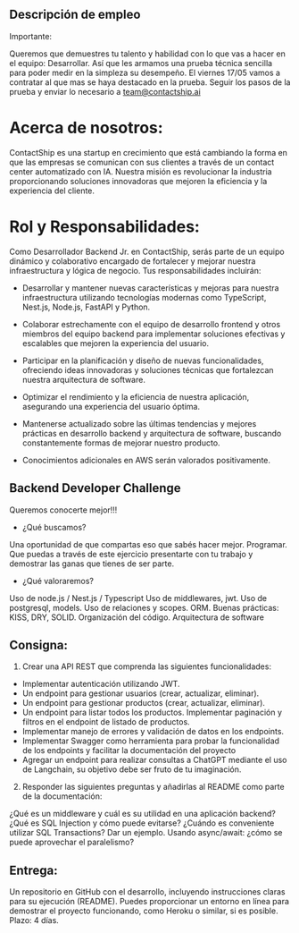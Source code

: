## Descripción de empleo
Importante:

Queremos que demuestres tu talento y habilidad con lo que vas a hacer en el equipo: Desarrollar. Así que les armamos una prueba técnica sencilla para poder medir en la simpleza su desempeño. El viernes 17/05 vamos a contratar al que mas se haya destacado en la prueba. Seguir los pasos de la prueba y enviar lo necesario a team@contactship.ai


# Acerca de nosotros:

ContactShip es una startup en crecimiento que está cambiando la forma en que las empresas se comunican con sus clientes a través de un contact center automatizado con IA. Nuestra misión es revolucionar la industria proporcionando soluciones innovadoras que mejoren la eficiencia y la experiencia del cliente.

# Rol y Responsabilidades:

Como Desarrollador Backend Jr. en ContactShip, serás parte de un equipo dinámico y colaborativo encargado de fortalecer y mejorar nuestra infraestructura y lógica de negocio. Tus responsabilidades incluirán:


* Desarrollar y mantener nuevas características y mejoras para nuestra infraestructura utilizando tecnologías modernas como TypeScript, Nest.js, Node.js, FastAPI y Python.


* Colaborar estrechamente con el equipo de desarrollo frontend y otros miembros del equipo backend para implementar soluciones efectivas y escalables que mejoren la experiencia del usuario.


* Participar en la planificación y diseño de nuevas funcionalidades, ofreciendo ideas innovadoras y soluciones técnicas que fortalezcan nuestra arquitectura de software.


* Optimizar el rendimiento y la eficiencia de nuestra aplicación, asegurando una experiencia del usuario óptima.


* Mantenerse actualizado sobre las últimas tendencias y mejores prácticas en desarrollo backend y arquitectura de software, buscando constantemente formas de mejorar nuestro producto.


* Conocimientos adicionales en AWS serán valorados positivamente.


## Backend Developer Challenge


Queremos conocerte mejor!!! 

- ¿Qué buscamos? 

Una oportunidad de que compartas eso que sabés hacer mejor. Programar. Que puedas a través de este ejercicio presentarte con tu trabajo y demostrar las ganas que tienes de ser parte. 

- ¿Qué valoraremos? 

Uso de node.js / Nest.js / Typescript 
Uso de middlewares, jwt. 
Uso de postgresql, models. Uso de relaciones y scopes. ORM. 
Buenas prácticas: KISS, DRY, SOLID. Organización del código. Arquitectura de software 

## Consigna:

1. Crear una API REST que comprenda las siguientes funcionalidades: 

* Implementar autenticación utilizando JWT. 
* Un endpoint para gestionar usuarios (crear, actualizar, eliminar). 
* Un endpoint para gestionar productos (crear, actualizar, eliminar). 
* Un endpoint para listar todos los productos. Implementar paginación y filtros en el endpoint de listado de productos. 
* Implementar manejo de errores y validación de datos en los endpoints. 
* Implementar Swagger como herramienta para probar la funcionalidad de los endpoints y facilitar la documentación del proyecto
* Agregar un endpoint para realizar consultas a ChatGPT mediante el uso de Langchain, su objetivo debe ser fruto de tu imaginación. 


2. Responder las siguientes preguntas y añadirlas al README como parte de la documentación: 

¿Qué es un middleware y cuál es su utilidad en una aplicación backend? 
¿Qué es SQL Injection y cómo puede evitarse? 
¿Cuándo es conveniente utilizar SQL Transactions? Dar un ejemplo. 
Usando async/await: ¿cómo se puede aprovechar el paralelismo? 

## Entrega: 

Un repositorio en GitHub con el desarrollo, incluyendo instrucciones claras para su ejecución (README). 
Puedes proporcionar un entorno en línea para demostrar el proyecto funcionando, como Heroku o similar, si es posible. 
Plazo: 4 días.